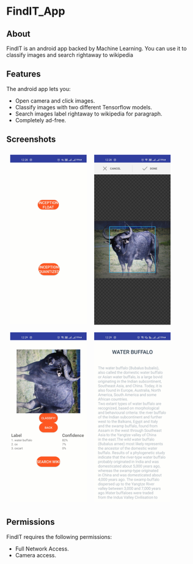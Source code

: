 # FindIT_App

## About
FindIT is an android app backed by Machine Learning.
You can use it to classify images and search rightaway to wikipedia

## Features
The android app lets you:
- Open camera and click images.
- Classify images with two different Tensorflow models.
- Search images label rightaway to wikipedia for paragraph.
- Completely ad-free.

## Screenshots

[<img src="/Screenshots/main_screen.jpg" align="left"
width="200" hspace="10" vspace="10">](/Screenshots/main_screen.jpg)

[<img src="/Screenshots/crop_screen.jpg" align="left"
width="200" hspace="10" vspace="10">](/Screenshots/crop_screen)

[<img src="/Screenshots/classify_screen.jpg" align="left"
width="200" hspace="10" vspace="10">](/Screenshots/main_screen.jpg)

[<img src="/Screenshots/detail_screen.jpg" align="center"
width="200" hspace="10" vspace="10">](/Screenshots/detail_screen.jpg)



## Permissions
FindIT requires the following permissions:
- Full Network Access.
- Camera access.
